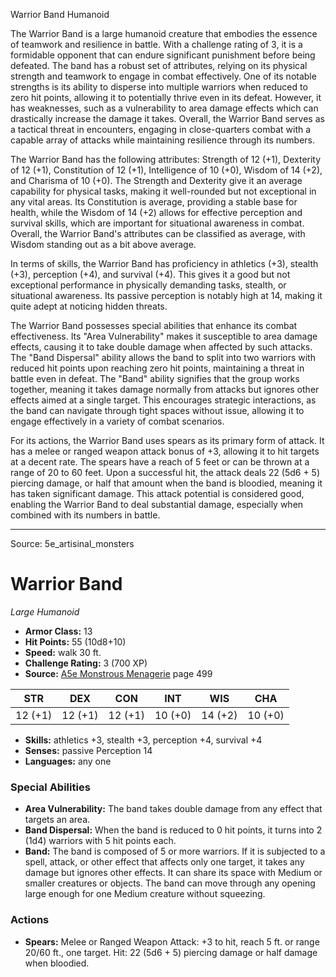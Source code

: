<MonsterName/>Warrior Band</MonsterName>
<CreatureType/>Humanoid</CreatureType>

<summary>The Warrior Band is a large humanoid creature that embodies the essence of teamwork and resilience in battle. With a challenge rating of 3, it is a formidable opponent that can endure significant punishment before being defeated. The band has a robust set of attributes, relying on its physical strength and teamwork to engage in combat effectively. One of its notable strengths is its ability to disperse into multiple warriors when reduced to zero hit points, allowing it to potentially thrive even in its defeat. However, it has weaknesses, such as a vulnerability to area damage effects which can drastically increase the damage it takes. Overall, the Warrior Band serves as a tactical threat in encounters, engaging in close-quarters combat with a capable array of attacks while maintaining resilience through its numbers.</summary>

<detail>

The Warrior Band has the following attributes: Strength of 12 (+1), Dexterity of 12 (+1), Constitution of 12 (+1), Intelligence of 10 (+0), Wisdom of 14 (+2), and Charisma of 10 (+0). The Strength and Dexterity give it an average capability for physical tasks, making it well-rounded but not exceptional in any vital areas. Its Constitution is average, providing a stable base for health, while the Wisdom of 14 (+2) allows for effective perception and survival skills, which are important for situational awareness in combat. Overall, the Warrior Band's attributes can be classified as average, with Wisdom standing out as a bit above average.

In terms of skills, the Warrior Band has proficiency in athletics (+3), stealth (+3), perception (+4), and survival (+4). This gives it a good but not exceptional performance in physically demanding tasks, stealth, or situational awareness. Its passive perception is notably high at 14, making it quite adept at noticing hidden threats.

The Warrior Band possesses special abilities that enhance its combat effectiveness. Its "Area Vulnerability" makes it susceptible to area damage effects, causing it to take double damage when affected by such attacks. The "Band Dispersal" ability allows the band to split into two warriors with reduced hit points upon reaching zero hit points, maintaining a threat in battle even in defeat. The "Band" ability signifies that the group works together, meaning it takes damage normally from attacks but ignores other effects aimed at a single target. This encourages strategic interactions, as the band can navigate through tight spaces without issue, allowing it to engage effectively in a variety of combat scenarios.

For its actions, the Warrior Band uses spears as its primary form of attack. It has a melee or ranged weapon attack bonus of +3, allowing it to hit targets at a decent rate. The spears have a reach of 5 feet or can be thrown at a range of 20 to 60 feet. Upon a successful hit, the attack deals 22 (5d6 + 5) piercing damage, or half that amount when the band is bloodied, meaning it has taken significant damage. This attack potential is considered good, enabling the Warrior Band to deal substantial damage, especially when combined with its numbers in battle.</detail>



---

Source: 5e_artisinal_monsters

# Warrior Band

*Large* *Humanoid*

- **Armor Class:** 13
- **Hit Points:** 55 (10d8+10)
- **Speed:** walk 30 ft.
- **Challenge Rating:** 3 (700 XP)
- **Source:** [A5e Monstrous Menagerie](https://enpublishingrpg.com/products/level-up-monstrous-menagerie-a5e) page 499

| STR | DEX | CON | INT | WIS | CHA |
| --- | --- | --- | --- | --- | --- |
| 12 (+1) | 12 (+1) | 12 (+1) | 10 (+0) | 14 (+2) | 10 (+0) |

- **Skills:** athletics +3, stealth +3, perception +4, survival +4
- **Senses:** passive Perception 14
- **Languages:** any one

### Special Abilities

- **Area Vulnerability:** The band takes double damage from any effect that targets an area.
- **Band Dispersal:** When the band is reduced to 0 hit points, it turns into 2 (1d4) warriors with 5 hit points each.
- **Band:** The band is composed of 5 or more warriors. If it is subjected to a spell, attack, or other effect that affects only one target, it takes any damage but ignores other effects. It can share its space with Medium or smaller creatures or objects. The band can move through any opening large enough for one Medium creature without squeezing.

### Actions

- **Spears:** Melee or Ranged Weapon Attack: +3 to hit, reach 5 ft. or range 20/60 ft., one target. Hit: 22 (5d6 + 5) piercing damage  or half damage when bloodied.




